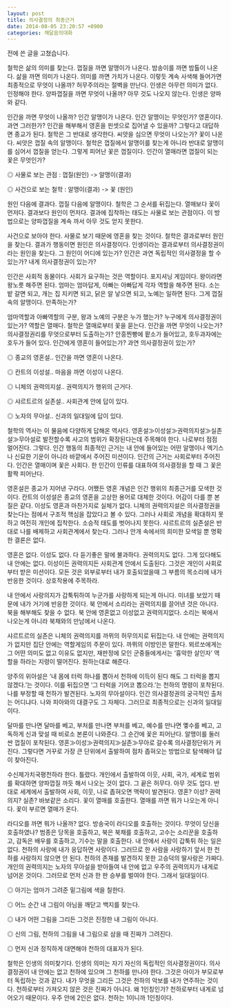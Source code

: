 ```yaml
---
layout: post
title: 의사결정의 최종근거
date: 2014-08-05 23:20:57 +0900
categories: 깨달음의대화
---
```

전에 쓴 글을 고쳤습니다.

  


철학은 삶의 의미를 찾는다. 껍질을 까면 알맹이가 나온다. 밤송이를 까면 밤톨이 나온다. 삶을 까면 의미가 나온다. 의미를 까면 가치가 나온다. 이렇듯 계속 사색해 들어가면 최종적으로 무엇이 나올까? 허무주의라는 절벽을 만난다. 인생은 아무런 의미가 없다. 인정해야 한다. 양파껍질을 까면 무엇이 나올까? 아무 것도 나오지 않는다. 인생은 양파와 같다.

  


인간을 까면 무엇이 나올까? 인간 알맹이가 나온다. 인간 알맹이는 무엇인가? 영혼이다. 과연 그러한가? 인간을 해부해서 영혼을 핀셋으로 집어낼 수 있을까? 그렇다고 대답하면 종교가 된다. 철학은 그 반대로 생각한다. 씨앗을 심으면 무엇이 나오는가? 꽃이 나온다. 씨앗은 껍질 속의 알맹이다. 철학은 껍질에서 알맹이를 찾는게 아니라 반대로 알맹이를 심어서 껍질을 얻는다. 그렇게 피어난 꽃은 껍질이다. 인간이 열매라면 껍질이 되는 꽃은 무엇인가?

  


◎ 사물로 보는 관점 : 껍질(원인) -> 알맹이(결과)  
      
◎ 사건으로 보는 철학 : 알맹이(결과) -> 꽃 (원인) 

  


원인 다음에 결과다. 껍질 다음에 알맹이다. 철학은 그 순서를 뒤집는다. 열매보다 꽃이 먼저다. 결과보다 원인이 먼저다. 결과에 집착하는 태도는 사물로 보는 관점이다. 이 방법으로는 양파껍질을 계속 까서 아무 것도 얻지 못한다. 

  


사건으로 보아야 한다. 사물로 보기 때문에 영혼을 찾는 것이다. 철학은 결과로부터 원인을 찾는다. 결과가 행동이면 원인은 의사결정이다. 인생이라는 결과로부터 의사결정권이라는 원인을 찾는다. 그 원인이 어디에 있는가? 인간은 과연 독립적인 의사결정을 할 수 있는가? 내게 의사결정권이 있는가? 

  


인간은 사회적 동물이다. 사회가 요구하는 것은 역할이다. 포지셔닝 게임이다. 왕이라면 왕노릇 해주면 된다. 엄마는 엄마답게, 아빠는 아빠답게 각자 역할을 해주면 된다. 소는 밭 갈면 되고, 개는 집 지키면 되고, 닭은 알 낳으면 되고, 노예는 일하면 된다. 그게 껍질 속의 알맹이다. 만족하는가? 

  


엄마역할과 아빠역할의 구분, 왕과 노예의 구분은 누가 했는가? 누구에게 의사결정권이 있는가? 역할은 열매다. 철학은 열매로부터 꽃을 묻는다. 인간을 까면 무엇이 나오는가? 의사결정권리를 무엇으로부터 도출하는가? 안흥찐빵에 팥소가 들어있고, 호두과자에는 호두가 들어 있다. 인간에게 영혼이 들어있는가? 과연 의사결정권이 있는가?

  


◎ 종교의 영혼설.. 인간을 까면 영혼이 나온다.  
      
◎ 칸트의 이성설.. 마음을 까면 이성이 나온다.  
      
◎ 니체의 권력의지설.. 권력의지가 행위의 근거다.  
      
◎ 샤르트르의 실존설.. 사회관계 안에 답이 있다.   
      
◎ 노자의 무아설.. 신과의 일대일에 답이 있다. 

  


철학의 역사는 이 물음에 다양하게 답해온 역사다. 영혼설≫이성설≫권력의지설≫실존설≫무아설로 발전할수록 사고의 범위가 확장된다는데 주목해야 한다. 나로부터 점점 멀어진다. 그렇다. 인간 행동의 최종적인 근거는 내 안에 들어있는 어떤 알맹이나 엑기스나 신묘한 기운이 아니라 바깥에서 주어진 미션이다. 인간의 근거는 사회로부터 주어진다. 인간은 열매이며 꽃은 사회다. 한 인간이 인류를 대표하여 의사결정을 할 때 그 꽃은 활짝 피어난다. 

  


영혼설은 종교가 지어낸 구라다. 어쨌든 영혼 개념은 인간 행위의 최종근거를 모색한 것이다. 칸트의 이성설은 종교의 영혼을 고상한 용어로 대체한 것이다. 어감이 다를 뿐 본질은 같다. 이성도 영혼과 마찬가지로 실체가 없다. 니체의 권력의지설은 의사결정권을 찾는다는 점에서 구조적 핵심을 잡았다고 볼 수 있다. 그러나 사회로 개념을 확대하지 못하고 여전히 개인에 집착한다. 소승적 태도를 벗어나지 못한다. 샤르트르의 실존설은 반대로 나를 배제하고 사회관계에서 찾는다. 그러나 안개 속에서의 희미한 모색일 뿐 명확한 결론은 없다. 

  


영혼은 없다. 이성도 없다. 다 듣기좋은 말에 불과하다. 권력의지도 없다. 그게 있다해도 내 안에는 없다. 이성이든 권력의지든 사회관계 안에서 도출된다. 그것은 개인이 사회로부터 받은 미션이다. 모든 것은 외부로부터 내가 호출되었을때 그 부름의 목소리에 내가 반응한 것이다. 상호작용에 주목하라.

  


내 안에서 사랑의지가 갑툭튀하여 누군가를 사랑하게 되는게 아니다. 미녀를 보았기 때문에 내가 거기에 반응한 것이다. 북 안에서 소리라는 권력의지를 끌어낸 것은 아니다. 북을 해부해도 찾을 수 없다. 북 안에 영혼없고 이성없고 권력의지없다. 소리는 북에서 나오는게 아니라 북채와의 만남에서 나온다. 

  


샤르트르의 실존은 니체의 권력의지를 까뮈의 허무의지로 뒤집는다. 내 안에는 권력의지가 없지만 집단 안에는 역할게임의 주문이 있다. 까뮈의 이방인은 말한다. 뫼르쏘에게는 그 어떤 의미도 없고 이유도 없지만, 재판정에 모인 군중들에게서는 ‘흉악한 살인자’ 역할을 하라는 지령이 떨어진다. 원하는대로 해준다. 

  


양주의 위아설은 ‘내 몸에 터럭 하나를 뽑아서 천하에 이득이 된다 해도 그 터럭을 뽑지 않겠다.’는 것이다. 이를 뒤집으면 ‘그 터럭을 기어코 뽑으라.’는 천하의 명령이 포착된다. 나를 부정할 때 천하가 발견된다. 노자의 무아설이다. 인간 의사결정권의 궁극적인 출처는 어디냐다. 나와 피아와의 대결구도 그 자체다. 그러므로 최종적으로는 신과의 일대일이다.

  


달마를 만나면 달마를 베고, 부처를 만나면 부처를 베고, 예수를 만나면 옣수를 베고, 고독하게 신과 맞설 때 비로소 본론이 나와준다. 그 순간에 꽃은 피어난다. 알맹이를 둘러싼 껍질이 포착된다. 영혼≫이성≫권력의지≫실존≫무아로 갈수록 의사결정단위가 커진다. 그렇다면 거꾸로 가장 큰 단위에서 출발하여 점차 좁혀오는 방법으로 탐색해야 답이 찾아진다. 

  


수신제가치국평천하라 한다. 틀렸다. 개인에서 출발하여 이웃, 사회, 국가, 세계로 범위를 확대하면 양파껍질 까듯 해서 나오는 것이 없다. 그 끝은 허무다. 아무 것도 업다. 반대로 세계에서 출발하여 사회, 이웃, 나로 좁혀오면 맥락이 발견된다. 영혼? 이성? 권력의지? 실존? 바보같은 소리다. 꽃이 열매를 호출한다. 열매를 까면 뭐가 나오는게 아니다. 꽃이 부르면 열매가 온다. 

  


라디오를 까면 뭐가 나올까? 없다. 방송국이 라디오를 호출하는 것이다. 무엇이 당신을 호출하였나? 범종은 당목을 호출하고, 북은 북채를 호출하고, 고수는 소리꾼을 호출하고, 감독은 배우를 호출하고, 기수는 말을 호출한다. 내 안에서 사랑이 갑툭튀 하는 일은 없다. 천하의 사랑에 내가 응답하면 사랑이다. 그러므로 한 사람을 사랑하기 앞서 한 천하를 사랑하지 않으면 안 된다. 천하의 존재를 발견하지 못한 고승덕의 딸사랑은 가짜다. 개인의 권력의지는 노자의 무아설을 받아들여 내 안에 없고 우주의 권력의지가 내게로 넘어온 것이다. 그러므로 먼저 신과 한 판 승부를 벌여야 한다. 그래서 일대일이다. 

  


◎ 아기는 엄마가 그려준 밑그림에 색을 칠한다.  
      
◎ 어느 순간 내 그림이 아님을 깨닫고 백지를 찾는다.  
      
◎ 내가 어떤 그림을 그리든 그것은 진정한 내 그림이 아니다.  
      
◎ 신의 그림, 천하의 그림을 내 그림으로 삼을 때 진짜가 그려진다.   
      
◎ 먼저 신과 정직하게 대면해야 천하의 대표자가 된다. 

  


철학은 인생의 의미찾기다. 인생의 의미는 자기 자신의 독립적인 의사결정권이다. 의사결정권이 내 안에는 없고 천하에 있으며 그 천하를 만나야 한다. 그것은 아이가 부모로부터 독립하는 것과 같다. 내가 무엇을 그리든 그것은 천하의 악보를 내가 연주하는 것이다. 천하로부터 가져오지 않은 것은 진짜가 아니다. 왜 1인칭인가? 천하로부터 내게로 넘어오기 때문이다. 우주 안에 2인은 없다. 천하는 1이니까 1인칭이다.